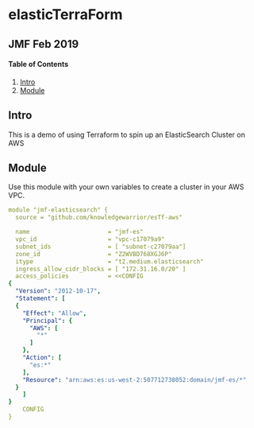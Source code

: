# elasticTerraForm

## JMF Feb 2019

#### Table of Contents

1. [Intro](#intro)
2. [Module](#module)


## Intro

This is a demo of using Terraform to spin up an ElasticSearch Cluster on AWS

## Module

Use this module with your own variables to create a cluster in your AWS VPC.

```yaml
module "jmf-elasticsearch" {
  source = "github.com/knowledgewarrior/esTf-aws"

  name                      = "jmf-es"
  vpc_id                    = "vpc-c17079a9"
  subnet_ids                = [ "subnet-c27079aa"]
  zone_id                   = "Z2WVBD768XGJ6P"
  itype                     = "t2.medium.elasticsearch"
  ingress_allow_cidr_blocks = [ "172.31.16.0/20" ]
  access_policies           = <<CONFIG
{
  "Version": "2012-10-17",
  "Statement": [
  {
    "Effect": "Allow",
    "Principal": {
      "AWS": [
        "*"
      ]
    },
    "Action": [
      "es:*"
    ],
    "Resource": "arn:aws:es:us-west-2:507712738052:domain/jmf-es/*"
  }
    ]
}      
    CONFIG
}

```
